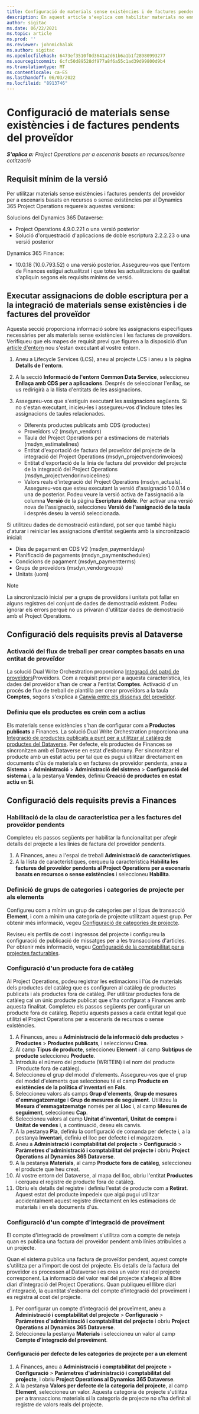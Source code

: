 ```yaml
---
title: Configuració de materials sense existències i de factures pendents del proveïdor
description: En aquest article s'explica com habilitar materials no emmagatzemats i factures pendents de proveïdor.
author: sigitac
ms.date: 06/22/2021
ms.topic: article
ms.prod: ''
ms.reviewer: johnmichalak
ms.author: sigitac
ms.openlocfilehash: 6473ef3510f0d3641a2d61b6a1b1f28980993277
ms.sourcegitcommit: 6cfc50d89528df977a8f6a55c1ad39d99800d9b4
ms.translationtype: MT
ms.contentlocale: ca-ES
ms.lasthandoff: 06/03/2022
ms.locfileid: "8913746"
---
```

# <a name="configure-non-stocked-materials-and-pending-vendor-invoices"></a>Configuració de materials sense existències i de factures pendents del proveïdor

_**S'aplica a:** Project Operations per a escenaris basats en recursos/sense cotització_

## <a name="minimum-version-requirement"></a>Requisit mínim de la versió

Per utilitzar materials sense existències i factures pendents del proveïdor per a escenaris basats en recursos o sense existències per al Dynamics 365 Project Operations requereix aquestes versions:

Solucions del Dynamics 365 Dataverse:

- Project Operations 4.9.0.221 o una versió posterior
- Solució d'orquestració d'aplicacions de doble escriptura 2.2.2.23 o una versió posterior

Dynamics 365 Finance:
- 10.0.18 (10.0.793.52) o una versió posterior. Assegureu-vos que l'entorn de Finances estigui actualitzat i que totes les actualitzacions de qualitat s'apliquin segons els requisits mínims de versió.

## <a name="run-dual-write-maps-for-non-stocked-materials-and-vendor-invoice-integration"></a>Executar assignacions de doble escriptura per a la integració de materials sense existències i de factures del proveïdor

Aquesta secció proporciona informació sobre les assignacions específiques necessàries per als materials sense existències i les factures de proveïdors. Verifiqueu que els mapes de requisit previ que figuren a la disposició d'un [article d'entorn](../environment/resource-provision-new-environment.md#run-project-operations-dual-write-maps) nou s'estan executant al vostre entorn.

1. Aneu a Lifecycle Services (LCS), aneu al projecte LCS i aneu a la pàgina **Detalls de l'entorn**.
2. A la secció **Informació de l'entorn Common Data Service**, seleccioneu **Enllaça amb CDS per a aplicacions**. Després de seleccionar l'enllaç, se us redirigirà a la llista d'entitats de les assignacions.
3. Assegureu-vos que s'estiguin executant les assignacions següents. Si no s'estan executant, inicieu-les i assegureu-vos d'incloure totes les assignacions de taules relacionades.

    - Diferents productes publicats amb CDS (productes)
    - Proveïdors v2 (msdyn_vendors)
    - Taula del Project Operations per a estimacions de materials (msdyn_estimatelines)
    - Entitat d'exportació de factura del proveïdor del projecte de la integració del Project Operations (msdyn_projectvendorinvoices)
    - Entitat d'exportació de la línia de factura del proveïdor del projecte de la integració del Project Operations (msdyn_projectvendorinvoicelines)
    - Valors reals d'integració del Project Operations (msdyn_actuals). Assegureu-vos que esteu executant la versió d'assignació 1.0.0.14 o una de posterior. Podeu veure la versió activa de l'assignació a la columna **Versió** de la pàgina **Escriptura doble**. Per activar una versió nova de l'assignació, seleccioneu **Versió de l'assignació de la taula** i després deseu la versió seleccionada.

Si utilitzeu dades de demostració estàndard, pot ser que també hàgiu d'aturar i reiniciar les assignacions d'entitat següents amb la sincronització inicial:
  - Dies de pagament en CDS V2 (msdyn_paymentdays)
  - Planificació de pagaments (msdyn_paymentschedules)
  - Condicions de pagament (msdyn_paymentterms)
  - Grups de proveïdors (msdyn_vendorgroups)
  - Unitats (uom)

> [!NOTE]
> La sincronització inicial per a grups de proveïdors i unitats pot fallar en alguns registres del conjunt de dades de demostració existent. Podeu ignorar els errors perquè no us privaran d'utilitzar dades de demostració amb el Project Operations.

## <a name="configure-prerequisites-in-dataverse"></a>Configuració dels requisits previs al Dataverse

### <a name="activate-workflow-to-create-accounts-based-on-vendor-entity"></a>Activació del flux de treball per crear comptes basats en una entitat de proveïdor

La solució Dual Write Orchestration proporciona [Integracó del patró de proveïdors](/dynamics365/fin-ops-core/dev-itpro/data-entities/dual-write/vendor-mapping)Proveïdors. Com a requisit previ per a aquesta característica, les dades del proveïdor s'han de crear a l'entitat **Comptes**. Activació d'un procés de flux de treball de plantilla per crear proveïdors a la taula **Comptes**, segons s'explica a [Canvia entre els dissenys del proveïdor](/dynamics365/fin-ops-core/dev-itpro/data-entities/dual-write/vendor-switch).

### <a name="set-products-to-be-created-as-active"></a>Definiu que els productes es creïn com a actius

Els materials sense existències s'han de configurar com a **Productes publicats** a Finances. La solució Dual Write Orchestration proporciona una [Integració de productes publicats a punt per a utilitzar al catàleg de productes del Dataverse](/dynamics365/fin-ops-core/dev-itpro/data-entities/dual-write/product-mapping). Per defecte, els productes de Finances se sincronitzen amb el Dataverse en estat d'esborrany. Per sincronitzar el producte amb un estat actiu per tal que es pugui utilitzar directament en documents d'ús de materials o en factures de proveïdor pendents, aneu a **Sistema** > **Administració** > **Administració del sistmea** > **Configuració del sistema** i, a la pestanya **Vendes**, definiu **Creació de productes en estat actiu** en **Sí**.

## <a name="configure-prerequisites-in-finance"></a>Configuració dels requisits previs a Finances

### <a name="enable-the-feature-key-for-pending-vendor-invoices"></a>Habilitació de la clau de característica per a les factures del proveïdor pendents

Completeu els passos següents per habilitar la funcionalitat per afegir detalls del projecte a les línies de factura del proveïdor pendents.

1. A Finances, aneu a l'espai de treball **Administració de característiques**.
2. A la llista de característiques, cerqueu la característica **Habilita les factures del proveïdor pendents al Project Operations per a escenaris basats en recursos o sense existències** i seleccioneu **Habilita**.

### <a name="define-category-groups-and-project-categories-for-items"></a>Definició de grups de categories i categories de projecte per als elements

Configureu com a mínim un grup de categories per al tipus de transacció **Element**, i com a mínim una categoria de projecte utilitzant aquest grup. Per obtenir més informació, vegeu [Configuració de categories de projecte](../project-accounting/configure-project-categories.md#category-groups).

Reviseu els perfils de cost i ingressos del projecte i configureu la configuració de publicació de missatges per a les transaccions d'articles. Per obtenir més informació, vegeu [Configuració de la comptabilitat per a projectes facturables](../project-accounting/configure-accounting-billable-projects.md).

### <a name="set-up-a-write-in-product"></a>Configuració d'un producte fora de catàleg

Al Project Operations, podeu registrar les estimacions i l'ús de materials dels productes del catàleg que es configuren al catàleg de productes publicats i als productes fora de catàleg. Per utilitzar productes fora de catàleg cal un únic producte publicat que s'ha configurat a Finances amb aquesta finalitat. Completeu els passos següents per configurar un producte fora de catàleg. Repetiu aquests passos a cada entitat legal que utilitzi el Project Operations per a escenaris de recursos o sense existències.

1. A Finances, aneu a **Administració de la informació dels productes** > **Productes** > **Productes publicats**, i seleccioneu **Crea**.
2. Al camp **Tipus de producte**, seleccioneu **Element** i al camp **Subtipus de producte** seleccioneu **Producte**.
3. Introduïu el número del producte (WRITEIN) i el nom del producte (Producte fora de catàleg).
4. Seleccioneu el grup del model d'elements. Assegureu-vos que el grup del model d'elements que seleccioneu té el camp **Producte en existències de la política d'inventari** en **Fals**.
5. Seleccioneu valors als camps **Grup d'elements**, **Grup de mesures d'emmagatzematge** i **Grup de mesures de seguiment**. Utilitzeu la **Mesura d'emmagatzematge** només per al **Lloc** i, al camp **Mesures de seguiment**, seleccioneu **Cap**.
6. Seleccioneu valors al camp **Unitat d'inventari**, **Unitat de compra** i **Unitat de vendes** i, a continuació, deseu els canvis.
7. A la pestanya **Pla**, definiu la configuració de comanda per defecte i, a la pestanya **Inventari**, definiu el lloc per defecte i el magatzem.
8. Aneu a **Administració i comptabilitat del projecte** > **Configuració** > **Paràmetres d'administració i comptabilitat del projecte** i obriu **Project Operations al Dynamics 365 Dataverse**. 
9. A la pestanya **Materials**, al camp **Producte fora de catàleg**, seleccioneu el producte que heu creat.
10. Al vostre entorn del Dataverse, al mapa del lloc, obriu l'entitat **Productes** i cerqueu el registre de producte fora de catàleg. 
11. Obriu els detalls del registre i definiu l'estat de producte com a **Retirat**. Aquest estat del producte impedeix que algú pugui utilitzar accidentalment aquest registre directament en les estimacions de materials i en els documents d'ús.

### <a name="set-up-a-procurement-integration-account"></a>Configuració d'un compte d'integració de proveïment

El compte d'integració de proveïment s'utilitza com a compte de neteja quan es publica una factura del proveïdor pendent amb línies atribuïdes a un projecte.

Quan el sistema publica una factura de proveïdor pendent, aquest compte s'utilitza per a l'import de cost del projecte. Els detalls de la factura del proveïdor es processen al Dataverse i es crea un valor real del projecte corresponent. La informació del valor real del projecte s'afegeix al llibre diari d'integració del Project Operations. Quan publiqueu el llibre diari d'integració, la quantitat s'esborra del compte d'integració del proveïment i es registra al cost del projecte.

1. Per configurar un compte d'integració del proveïment, aneu a **Administració i comptabilitat del projecte** > **Configuració** > **Paràmetres d'administració i comptabilitat del projecte** i obriu **Project Operations al Dynamics 365 Dataverse**. 
2. Seleccioneu la pestanya **Materials** i seleccioneu un valor al camp **Compte d'integració del proveïment**.

#### <a name="set-up-project-category-defaults-for-an-item"></a>Configuració per defecte de les categories de projecte per a un element

1. A Finances, aneu a **Administració i comptabilitat del projecte** > **Configuració** > **Paràmetres d'administració i comptabilitat del projecte**, i obriu **Project Operations al Dynamics 365 Dataverse**. 
2. A la pestanya **Valors per defecte de la categoria del projecte**, al camp **Element**, seleccioneu un valor. Aquesta categoria de projecte s'utilitza per a transaccions materials si la categoria de projecte no s'ha definit al registre de valors reals del projecte.
